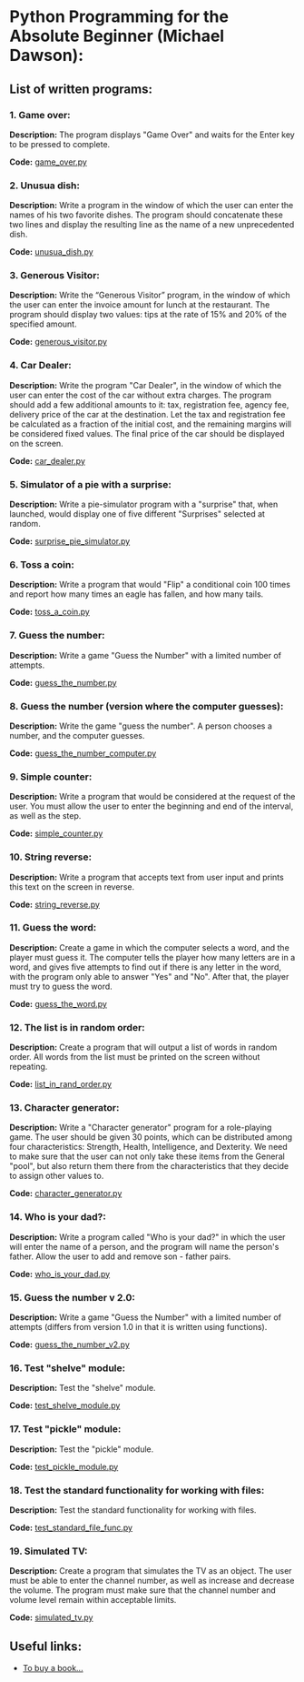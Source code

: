 # Python Programming for the Absolute Beginner (Michael Dawson):
## List of written programs:
### 1. Game over:
**Description:** The program displays "Game Over" and waits for the Enter key to be pressed to complete.

**Code:** [game_over.py](./game_over.py)

### 2. Unusua dish:
**Description:** Write a program in the window of which the user can enter the names of his two favorite dishes. The program should concatenate these two lines and display the resulting line as the name of a new unprecedented dish.

**Code:** [unusua_dish.py](./unusua_dish.py)

### 3. Generous Visitor:
**Description:** Write the “Generous Visitor” program, in the window of which the user can enter the invoice amount for lunch at the restaurant. The program should display two values: tips at the rate of 15% and 20% of the specified amount.

**Code:** [generous_visitor.py](./generous_visitor.py)

### 4. Car Dealer:
**Description:** Write the program "Car Dealer", in the window of which the user can enter the cost of the car without extra charges. The program should add a few additional amounts to it: tax, registration fee, agency fee, delivery price of the car at the destination. Let the tax and registration fee be calculated as a fraction of the initial cost, and the remaining margins will be considered fixed values. The final price of the car should be displayed on the screen.

**Code:** [car_dealer.py](./car_dealer.py)

### 5. Simulator of a pie with a surprise:
**Description:** Write a pie-simulator program with a "surprise" that, when launched, would display one of five different "Surprises" selected at random.

**Code:** [surprise_pie_simulator.py](./surprise_pie_simulator.py)

### 6. Toss a coin:
**Description:** Write a program that would "Flip" a conditional coin 100 times and report how many times an eagle has fallen, and how many tails.

**Code:** [toss_a_coin.py](./toss_a_coin.py)

### 7. Guess the number:
**Description:** Write a game "Guess the Number" with a limited number of attempts.

**Code:** [guess_the_number.py](./guess_the_number.py)

### 8. Guess the number (version where the computer guesses):
**Description:** Write the game "guess the number". A person chooses a number, and the computer guesses.

**Code:** [guess_the_number_computer.py](./guess_the_number_computer.py)

### 9. Simple counter:
**Description:** Write a program that would be considered at the request of the user. You must allow the user to enter the beginning and end of the interval, as well as the step.

**Code:** [simple_counter.py](./simple_counter.py)

### 10. String reverse:
**Description:** Write a program that accepts text from user input and prints this text on the screen in reverse.

**Code:** [string_reverse.py](./string_reverse.py)

### 11. Guess the word:
**Description:** Create a game in which the computer selects a word, and the player must guess it. The computer tells the player how many letters are in a word, and gives five attempts to find out if there is any letter in the word, with the program only able to answer "Yes" and "No". After that, the player must try to guess the word.

**Code:** [guess_the_word.py](./guess_the_word.py)

### 12. The list is in random order:
**Description:** Create a program that will output a list of words in random order. All words from the list must be printed on the screen without repeating.

**Code:** [list_in_rand_order.py](./list_in_rand_order.py)

### 13. Character generator:
**Description:** Write a "Character generator" program for a role-playing game. The user should be given 30 points, which can be distributed among four characteristics: Strength, Health, Intelligence, and Dexterity. We need to make sure that the user can not only take these items from the General "pool", but also return them there from the characteristics that they decide to assign other values to.

**Code:** [character_generator.py](./character_generator.py)

### 14. Who is your dad?:
**Description:** Write a program called "Who is your dad?" in which the user will enter the name of a person, and the program will name the person's father. Allow the user to add and remove son - father pairs.

**Code:** [who_is_your_dad.py](./who_is_your_dad.py)

### 15. Guess the number v 2.0:
**Description:** Write a game "Guess the Number" with a limited number of attempts (differs from version 1.0 in that it is written using functions).

**Code:** [guess_the_number_v2.py](./guess_the_number_v2.py)

### 16. Test "shelve" module:
**Description:** Test the "shelve" module.

**Code:** [test_shelve_module.py](./test_shelve_module.py)

### 17. Test "pickle" module:
**Description:** Test the "pickle" module.

**Code:** [test_pickle_module.py](./test_pickle_module.py)

### 18. Test the standard functionality for working with files:
**Description:** Test the standard functionality for working with files.

**Code:** [test_standard_file_func.py](./test_standard_file_func.py)

### 19. Simulated TV:
**Description:** Create a program that simulates the TV as an object. The user must be able to enter the channel number, as well as increase and decrease the volume. The program must make sure that the channel number and volume level remain within acceptable limits.

**Code:** [simulated_tv.py](./simulated_tv.py)

## Useful links:
- [To buy a book...](https://www.amazon.com/Python-Programming-Absolute-Beginner-3rd/dp/1435455002)
